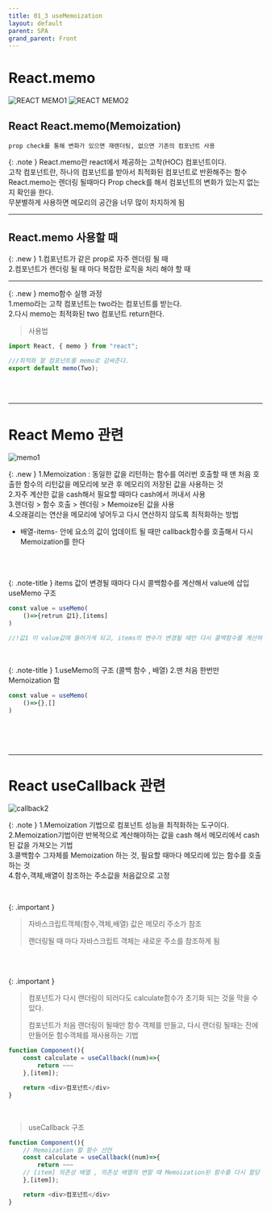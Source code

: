 ```yaml
---
title: 01_3 useMemoization
layout: default
parent: SPA
grand_parent: Front
---
```


# React.memo


![REACT MEMO1](https://user-images.githubusercontent.com/86187456/205433976-82df2eeb-bd4d-414e-acdd-1cb8128b0bd6.png)
![REACT MEMO2](https://user-images.githubusercontent.com/86187456/205433979-4bf4852d-9235-4515-b351-9a78e6691c0e.png)

## React React.memo(Memoization)

`prop check를 통해 변화가 있으면 재렌더팅, 없으면 기존의 컴포넌트 사용`


{: .note }
React.memo란 react에서 제공하는 고착(HOC) 컴포넌트이다. <br />
고착 컴포넌트란, 하나의 컴포넌트를 받아서 최적화된 컴포넌트로 반환해주는 함수 <br />
React.memo는 렌더링 될때마다 Prop check를 해서 컴포넌트의 변화가 있는지 없는지 확인을 한다. <br />
무분별하게 사용하면 메모리의 공간을 너무 많이 차지하게 됨

---


## React.memo 사용할 때


{: .new } 
1.컴포넌트가 같은 prop로 자주 렌더링 될 때<br/> 2.컴포넌트가 렌더링 될 때 마다 복잡한 로직을 처리 해야 할 때

---



{: .new } 
memo함수 실행 과정</br>
1.memo라는 고착 컴포넌트는 two라는 컴포넌트를 받는다.</br> 2.다시 memo는 최적화된 two 컴포넌트 return한다.
</br>

> 사용법

```js
import React, { memo } from "react";

///최적화 할 컴포넌트를 memo로 감싸준다.
export default memo(Two);
```

<br />
<br />

---

# React Memo 관련

![memo1](https://user-images.githubusercontent.com/86187456/205335782-791303bf-ecd0-4d90-a50d-20ec187bf5d2.png)


{: .new } 
1.Memoization : 동일한 값을 리턴하는 함수를 여러번 호출할 때 맨 처음 호출한 함수의 리턴값을 메모리에 보관 후 메모리의 저장된 값을 사용하는 것 <br />
2.자주 계산한 값을 cash해서 필요할 때마다 cash에서 꺼내서 사용<br />
3.렌더링 > 함수 호출 > 렌더링 > Memoize된 값을 사용<br />
4.오래걸리는 연산을 메모리에 넣어두고 다시 연산하지 않도록 최적화하는 방법

- 배열-items- 안에 요소의 값이 업데이트 될 때만 callback함수를 호출해서 다시 Memoization를 한다
  
<br /> 
<br />


{: .note-title }
items 값이 변경될 때마다 다시 콜백함수를 계산해서 value에 삽입 
useMemo 구조

```js
const value = useMemo(
    ()=>{retrun 값1},[items]
)

//!값1 이 value값에 들어가게 되고, items의 변수가 변경될 때만 다시 콜백함수를 계산하게됨
```
<br /> 


{: .note-title }
1.useMemo의 구조 (콜백 함수 , 배열)
2.맨 처음 한번만 Memoization 함

```js
const value = useMemo(
    ()=>{},[]
)
```


<br />
<br />
<br />

---

# React useCallback 관련

![callback2](https://user-images.githubusercontent.com/86187456/205430567-1c28e202-57be-479d-b600-066df6a09f47.png)


{: .note }
1.Memoization 기법으로 컴포넌트 성능을 최적화하는 도구이다.</br>
2.Memoization기법이란 반복적으로 계산해야하는 값을 cash 해서 메모리에서 cash된 값을 가져오는 기법</br>
3.콜백함수 그자체를 Memoization 하는 것, 필요할 때마다 메모리에 있는 함수를 호출하는 것</br>
4.함수,객체,배열이 참조하는 주소값을 처음값으로 고정

<br />

{: .important }
> 자바스크립트객체(함수,객체,배열) 값은 메모리 주소가 참조
>
> 랜더링될 때 마다 자바스크립트 객체는 새로운 주소를 참조하게 됨

<br />
<br />

{: .important }
> 컴포넌트가 다시 랜더링이 되러다도 calculate함수가 초기화 되는 것을 막을 수 있다.
>
> 컴포넌트가 처음 랜더링이 될때만 함수 객체를 만들고, 다시 랜더링 될때는 전에 만들어둔 함수객체를 재사용하는 기법

```js
function Component(){
    const calculate = useCallback((num)=>{
        return ~~~
    },[item]);

    return <div>컴포넌트</div>
}


```

<br />

>useCallback 구조

```js
function Component(){
    // Memoization 할 함수 선언
    const calculate = useCallback((num)=>{
        return ~~~
    // [item] 의존성 배열 , 의존성 배열의 변할 때 Memoization된 함수를 다시 할당
    },[item]);

    return <div>컴포넌트</div>
}


```